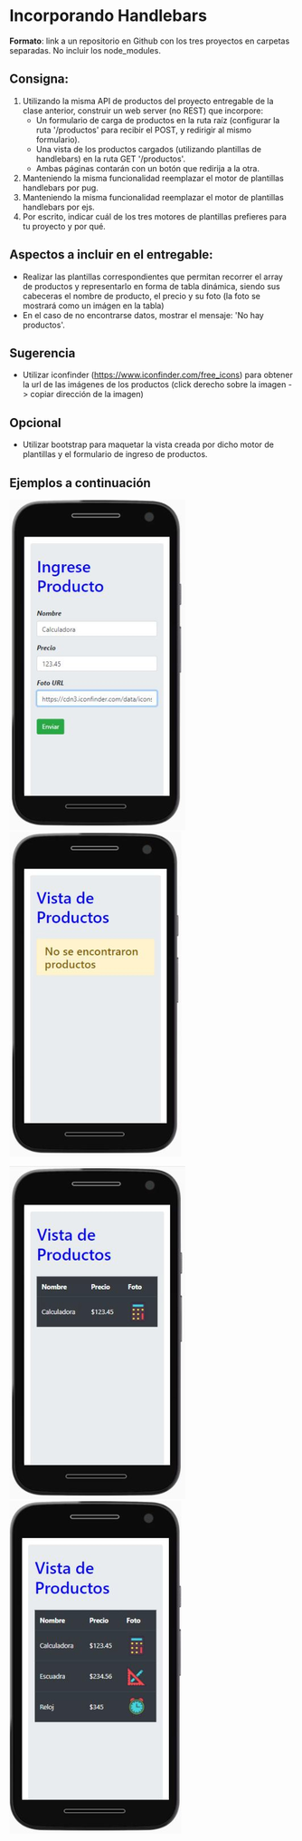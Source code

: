 # Incorporando Handlebars

**Formato**: link a un repositorio en Github con los tres proyectos en carpetas separadas. No incluir los node_modules.

## Consigna:
1. Utilizando la misma API de productos del proyecto entregable de la clase
anterior, construir un web server (no REST) que incorpore:
    * Un formulario de carga de productos en la ruta raíz (configurar la ruta '/productos' para recibir el POST, y redirigir al mismo formulario).
    * Una vista de los productos cargados (utilizando plantillas de handlebars) en la ruta GET '/productos'.
    * Ambas páginas contarán con un botón que redirija a la otra.
2. Manteniendo la misma funcionalidad reemplazar el motor de plantillas
handlebars por pug.
3. Manteniendo la misma funcionalidad reemplazar el motor de plantillas
handlebars por ejs.
4. Por escrito, indicar cuál de los tres motores de plantillas prefieres para tu
proyecto y por qué.

## Aspectos a incluir en el entregable:

- Realizar las plantillas correspondientes que permitan recorrer el array de productos y
representarlo en forma de tabla dinámica, siendo sus cabeceras el nombre de producto,
el precio y su foto (la foto se mostrará como un imágen en la tabla)
- En el caso de no encontrarse datos, mostrar el mensaje: 'No hay productos'.

## Sugerencia

- Utilizar iconfinder (https://www.iconfinder.com/free_icons) para obtener la url de las imágenes de los productos (click derecho sobre la imagen -> copiar dirección de la imagen)

## Opcional

- Utilizar bootstrap para maquetar la vista creada por dicho motor de plantillas y el formulario de ingreso de productos.

## Ejemplos a continuación

![Item form view](ingrese_producto.jpg)
![Item not found view](vista_de_productos_404.jpg)

![One item found view](vista_de_productos_item.jpg)
![One item found view](vista_de_productos_full_list.jpg)